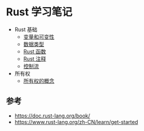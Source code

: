 # Rust 学习笔记

- Rust 基础
  - [变量和可变性](./Concepts/variables-and-mutablity.md)
  - [数据类型](./Concepts/data-types.md)
  - [Rust 函数](./Concepts/functions.md)
  - [Rust 注释](./Concepts/comments.md)
  - [控制流](./Concepts/control_flow.md)
- 所有权
  - [所有权的概念](./ownership/ownership_intro.md)

## 参考

- https://doc.rust-lang.org/book/
- https://www.rust-lang.org/zh-CN/learn/get-started